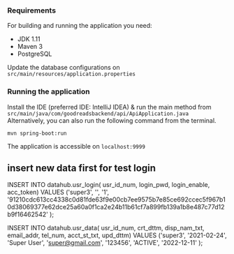 
### Requirements
For building and running the application you need:

- JDK 1.11
- Maven 3
- PostgreSQL

Update the database configurations on ``src/main/resources/application.properties`` 

### Running the application

Install the IDE (preferred IDE: IntelliJ IDEA) & run the main method from ``src/main/java/com/goodreadsbackend/api/ApiApplication.java`` <br/>
Alternatively, you can also run the following command from the terminal.

```shell
mvn spring-boot:run
```
The application is accessible on ``localhost:9999``

## insert new data first for test login

INSERT INTO datahub.usr_login(
usr_id_num, login_pwd, login_enable, acc_token)
VALUES ('super3', '', '1', '91210cdc613cc4338c0d81fde63f9e00cb7ee9575b7e85ce692ccec5f967b10d38069377e62dce25a60a0f1ca2e24b11b61cf7a899fb139a1b8e487c77d12b9f16462542'
);

INSERT INTO datahub.usr_data(
usr_id_num, crt_dttm, disp_nam_txt, email_addr, tel_num, acct_st_txt, upd_dttm)
VALUES ('super3', '2021-02-24', 'Super User', 'super@gmail.com', '123456', 'ACTIVE', '2022-12-11'
);
